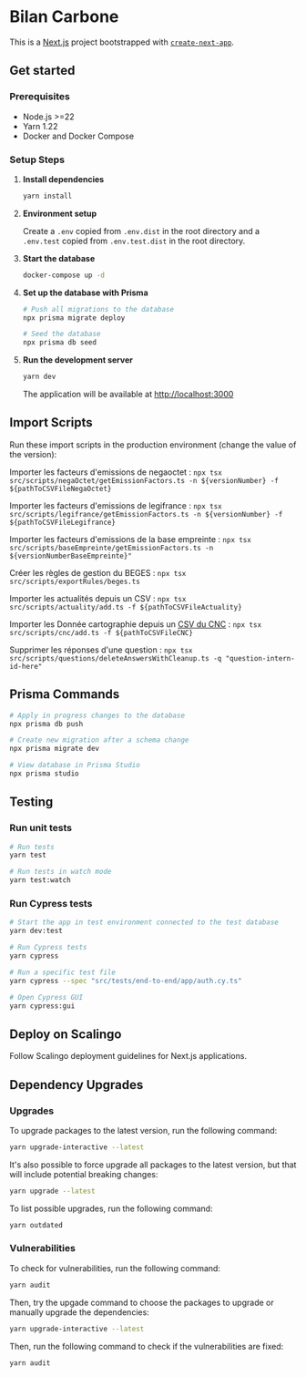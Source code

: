 # Bilan Carbone

This is a [Next.js](https://nextjs.org) project bootstrapped with [`create-next-app`](https://nextjs.org/docs/app/api-reference/cli/create-next-app).

## Get started

### Prerequisites

- Node.js >=22
- Yarn 1.22
- Docker and Docker Compose

### Setup Steps

1. **Install dependencies**

   ```bash
   yarn install
   ```

2. **Environment setup**

   Create a `.env` copied from `.env.dist` in the root directory and a `.env.test` copied from `.env.test.dist` in the root directory.

3. **Start the database**

   ```bash
   docker-compose up -d
   ```

4. **Set up the database with Prisma**

   ```bash
   # Push all migrations to the database
   npx prisma migrate deploy

   # Seed the database
   npx prisma db seed
   ```

5. **Run the development server**

   ```bash
   yarn dev
   ```

   The application will be available at [http://localhost:3000](http://localhost:3000)

## Import Scripts

Run these import scripts in the production environment (change the value of the version):

Importer les facteurs d'emissions de negaoctet :
`npx tsx src/scripts/negaOctet/getEmissionFactors.ts -n ${versionNumber} -f ${pathToCSVFileNegaOctet}`

Importer les facteurs d'emissions de legifrance :
`npx tsx src/scripts/legifrance/getEmissionFactors.ts -n ${versionNumber} -f ${pathToCSVFileLegifrance}`

Importer les facteurs d'emissions de la base empreinte :
`npx tsx src/scripts/baseEmpreinte/getEmissionFactors.ts -n ${versionNumberBaseEmpreinte}"`

Créer les règles de gestion du BEGES :
`npx tsx src/scripts/exportRules/beges.ts`

Importer les actualités depuis un CSV :
`npx tsx src/scripts/actuality/add.ts -f ${pathToCSVFileActuality}`

Importer les Donnée cartographie depuis un [CSV du CNC](https://www.cnc.fr/cinema/etudes-et-rapports/statistiques/geolocalisation-des-cinemas-actifs-en-france) :
`npx tsx src/scripts/cnc/add.ts -f ${pathToCSVFileCNC}`

Supprimer les réponses d'une question :
`npx tsx src/scripts/questions/deleteAnswersWithCleanup.ts -q "question-intern-id-here"`

## Prisma Commands

```bash
# Apply in progress changes to the database
npx prisma db push

# Create new migration after a schema change
npx prisma migrate dev

# View database in Prisma Studio
npx prisma studio
```

## Testing

### Run unit tests

```bash
# Run tests
yarn test

# Run tests in watch mode
yarn test:watch
```

### Run Cypress tests

```bash
# Start the app in test environment connected to the test database
yarn dev:test

# Run Cypress tests
yarn cypress

# Run a specific test file
yarn cypress --spec "src/tests/end-to-end/app/auth.cy.ts"

# Open Cypress GUI
yarn cypress:gui
```

## Deploy on Scalingo

Follow Scalingo deployment guidelines for Next.js applications.

## Dependency Upgrades

### Upgrades

To upgrade packages to the latest version, run the following command:

```bash
yarn upgrade-interactive --latest
```

It's also possible to force upgrade all packages to the latest version, but that will include potential breaking changes:

```bash
yarn upgrade --latest
```

To list possible upgrades, run the following command:

```bash
yarn outdated
```

### Vulnerabilities

To check for vulnerabilities, run the following command:

```bash
yarn audit
```

Then, try the upgade command to choose the packages to upgrade or manually upgrade the dependencies:

```bash
yarn upgrade-interactive --latest
```

Then, run the following command to check if the vulnerabilities are fixed:

```bash
yarn audit
```
